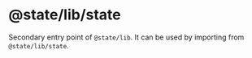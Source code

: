 # @state/lib/state

Secondary entry point of `@state/lib`. It can be used by importing from `@state/lib/state`.
